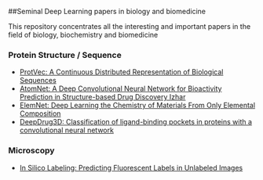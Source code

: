 ##Seminal Deep Learning papers in biology and biomedicine

This repository concentrates all the interesting and important papers in the field of biology, biochemistry and biomedicine

### Protein Structure / Sequence

* [ProtVec: A Continuous Distributed Representation of Biological Sequences](https://arxiv.org/abs/1503.05140)
* [AtomNet: A Deep Convolutional Neural Network for Bioactivity Prediction in Structure-based Drug Discovery
Izhar](https://arxiv.org/abs/1510.02855)
* [ElemNet: Deep Learning the Chemistry of Materials From Only Elemental Composition](https://www.nature.com/articles/s41598-018-35934-y)
* [DeepDrug3D: Classification of ligand-binding pockets in proteins with a convolutional neural network](https://journals.plos.org/ploscompbiol/article?id=10.1371/journal.pcbi.1006718)

### Microscopy

* [In Silico Labeling: Predicting Fluorescent Labels in Unlabeled Images](https://cs.stanford.edu/people/esteva/home/assets/cell_article.pdf)
